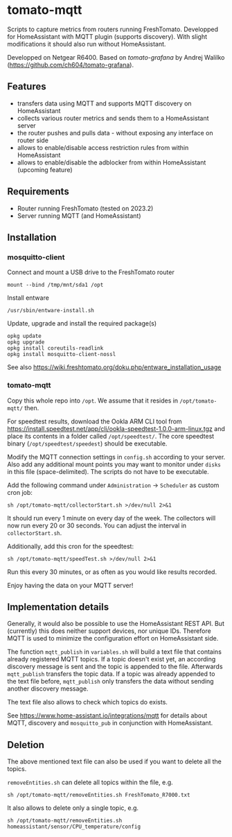 # tomato-mqtt

Scripts to capture metrics from routers running FreshTomato. Developped for HomeAssistant with MQTT plugin (supports discovery). With slight modifications it should also run without HomeAssistant.

Developped on Netgear R6400. Based on *tomato-grafana* by Andrej Walilko (https://github.com/ch604/tomato-grafana).

## Features

- transfers data using MQTT and supports MQTT discovery on HomeAssistant
- collects various router metrics and sends them to a HomeAssistant server
- the router pushes and pulls data - without exposing any interface on router side
- allows to enable/disable access restriction rules from within HomeAssistant
- allows to enable/disable the adblocker from within HomeAssistant (upcoming feature)

## Requirements

- Router running FreshTomato (tested on 2023.2)
- Server running MQTT (and HomeAssistant)

## Installation

### mosquitto-client

Connect and mount a USB drive to the FreshTomato router
```
mount --bind /tmp/mnt/sda1 /opt
```

Install entware
```
/usr/sbin/entware-install.sh
```

Update, upgrade and install the required package(s)
```
opkg update
opkg upgrade
opkg install coreutils-readlink
opkg install mosquitto-client-nossl
```

See also https://wiki.freshtomato.org/doku.php/entware_installation_usage

### tomato-mqtt

Copy this whole repo into `/opt`. We assume that it resides in `/opt/tomato-mqtt/` then.

For speedtest results, download the Ookla ARM CLI tool from https://install.speedtest.net/app/cli/ookla-speedtest-1.0.0-arm-linux.tgz and place its contents in a folder called `/opt/speedtest/`. The core speedtest binary (`/opt/speedtest/speedest`) should be executable.

Modify the MQTT connection settings in `config.sh` according to your server. Also add any additional mount points you may want to monitor under `disks` in this file (space-delimited). The scripts do not have to be executable.

Add the following command under `Administration` -> `Scheduler` as custom cron job:
```
sh /opt/tomato-mqtt/collectorStart.sh >/dev/null 2>&1
```
It should run every 1 minute on every day of the week. The collectors will now run every 20 or 30 seconds. You can adjust the interval in `collectorStart.sh`.

Additionally, add this cron for the speedtest:
```
sh /opt/tomato-mqtt/speedTest.sh >/dev/null 2>&1
```
Run this every 30 minutes, or as often as you would like results recorded.

Enjoy having the data on your MQTT server!

## Implementation details

Generally, it would also be possible to use the HomeAssistant REST API. But (currently) this does neither support devices, nor unique IDs. Therefore MQTT is used to minimize the configuration effort on HomeAssistant side.

The function `mqtt_publish` in `variables.sh` will build a text file that contains already registered MQTT topics. If a topic doesn't exist yet, an according discovery message is sent and the topic is appended to the file. Afterwards `mqtt_publish` transfers the topic data. If a topic was already appended to the text file before, `mqtt_publish` only transfers the data without sending another discovery message.

The text file also allows to check which topics do exists.

See https://www.home-assistant.io/integrations/mqtt for details about MQTT, discovery and `mosquitto_pub` in conjunction with HomeAssistant.

## Deletion

The above mentioned text file can also be used if you want to delete all the topics.

`removeEntities.sh` can delete all topics within the file, e.g.
```
sh /opt/tomato-mqtt/removeEntities.sh FreshTomato_R7000.txt
```
It also allows to delete only a single topic, e.g.
```
sh /opt/tomato-mqtt/removeEntities.sh homeassistant/sensor/CPU_temperature/config
```
